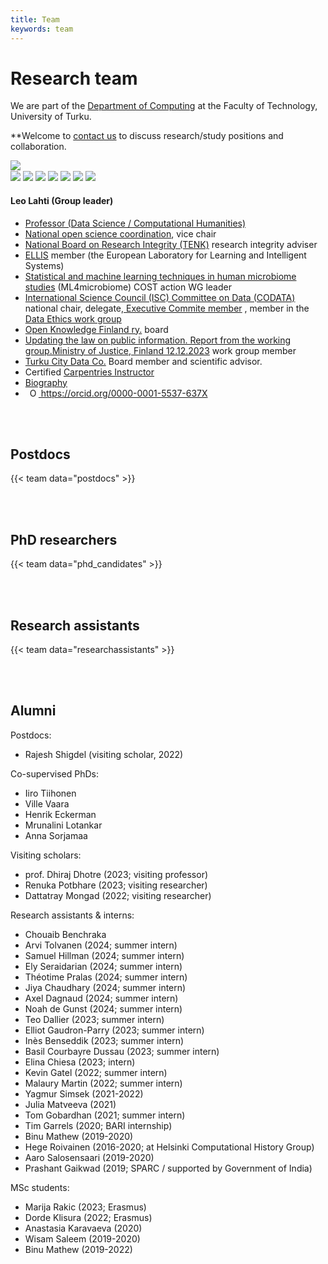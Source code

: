 ```yaml
---
title: Team
keywords: team
---
```


# Research team

We are part of the [Department of Computing](https://www.utu.fi/en/university/faculty-of-technology/computing) at the Faculty of Technology, University of Turku. 

**Welcome to [contact us](../contact/) to discuss research/study positions and collaboration.

<!--** Currently open positions are listed [here](../recruit/). We will do our best but cannot guarantee to respond to all contacts. -->

<div class="col-sm-12 clearfix">

  <div class="col-sm-3 clearfix" width="400px"> 
    <img src="../img/teampic/leo_sci_crop.jpg" class="img-responsive lahti" style="float: left"/><br/>
    <div class="links-leo">
      <a href="https://twitter.com/antagomir"><img class="twitter-logo" src="../img/twitter-logo.png"/></a>
      <a href="https://github.com/openresearchlabs/"><img class="github-logo" src="../img/logo-github.png"/></a>
      <a href="https://orcid.org/0000-0001-5537-637X"><img class="orcid-logo" src="../img/orcid-logo.png"/></a>      
      <a href="https://scholar.google.com/citations?hl=en&user=mjjV-AoAAAAJ"><img class="google-scholar-logo" src="../img/google-scholar-logo.png"/></a>     
      <a href="https://publons.com/researcher/246930/leo-lahti"><img class="publon-logo" src="../img/publon-logo.png"/></a>
      <a href="https://www.ncbi.nlm.nih.gov/myncbi/1LcO5Ior1p-5d/bibliography/public/"><img class="nih-logo" src="../img/nih-logo.png"/></a>
      <a href="https://profiles.impactstory.org/u/0000-0001-5537-637X"><img class="impactstory-logo" src="../img/impactstory.png"/></a>
    </div>
  </div>

<!--  <a href="http://orcid.org/0000-0001-5537-637X"><img src='../img/orcid_qrcode_leolahti.png' title='Leo Lahti ORCID QR code 0000-0001-5537-637X' alt='ORCID: 0000-0001-5537-637X' width='33%'/></a> <a href="https://twitter.com/antagomir"><img src='../img/twitter.jpeg' title='antagomir@twitter' alt='https://twitter.com/antagomir' width='25%'/></a> -->
  
  <h4>Leo Lahti (Group leader)</h4>

  <ul style="overflow: hidden">
    <li><a href="https://www.utu.fi/en/people/leo-lahti">Professor (Data Science / Computational Humanities)</a></li>
    <li> <a href="https://avointiede.fi/fi/koordinaatio">National open science coordination</a>, vice chair</li>
    <li><a href="https://tenk.fi/en/research-misconduct/research-integrity-advisers">National Board on Research Integrity (TENK)</a> research integrity adviser</li>    
    <!--<li>Director, Turku Center for Computational Humanities</li>-->
    <li><a href="https://ellis.eu/">ELLIS</a> member (the European Laboratory for Learning and Intelligent Systems)
    <li><a href="https://www.ml4microbiome.eu">Statistical and machine learning techniques in human microbiome studies</a> (ML4microbiome) COST action WG leader</li>
    <li><a href="https://codata.org/finland/">International Science Council (ISC) Committee on Data (CODATA)</a> national chair, delegate,<a href="https://codata.org/about-codata/executive-committee/"> Executive Commite member</a> , member in the <a href="https://codata.org/initiatives/working-groups/data-ethics/">Data Ethics work group</a></li>
    <li><a href="https://www.okf.fi/">Open Knowledge Finland ry.</a> board</li>
    <li><a href="http://urn.fi/URN:ISBN:978-952-400-005-5">Updating the law on public information. Report from the working group.Ministry of Justice, Finland 12.12.2023</a> work group member</li>
    <!--<li> <a href="http://www.tkts.fi/etusivu">Finnish Society for Computer Science</a> board</li>-->
    <li><a href="https://turkucitydata.fi">Turku City Data Co.</a> Board member and scientific advisor.</li>  
    <!--<li><a href="https://blueprintgenetics.com">Blueprint Genetics</a>. Scientific Advisor (AI & ML)</li>-->
    <!--<li><a href="http://www.helsinki.fi/computational-history">Helsinki Computational History Group</a> founding member</li>-->
    <!--<li><a href="http://fi.okfn.org/wg/openscience/">Open Science work group</a>, OKF Finland. Founding member.</li>-->
    <li> Certified <a href="https://carpentries.org/">Carpentries Instructor</a>
    <li><a href="../bio_lahti">Biography</a></li>
    <li> <a
    id="cy-effective-orcid-url"
    class="underline"
     href="https://orcid.org/0000-0001-5537-637X"
     target="orcid.widget"
     rel="me noopener noreferrer"
     style="vertical-align: top">
     <img
        src="https://orcid.org/sites/default/files/images/orcid_16x16.png"
        style="width: 1em; margin-inline-start: 0.5em"
        alt="ORCID iD icon"/>
      https://orcid.org/0000-0001-5537-637X
    </a></li>
  </ul>
</div>

<br><br>

<!-- 
INFO for following sections: Postdocs, PhD candidates, Research assistants

Edit/add team member info in ./data/team/postdocs.yaml etc.
Add pictures in folder ./static/img/teampic 
(the format for relative URL is: "../img/teampic/[YOUR_PHOTO].jpg")

To make changes that affect all items, see following items:
./themes/hugo-universal-theme/layouts/partials/team_partial.html
./themes/hugo-universal-theme/layouts/shortcodes/team.html

Edit item styles (.flex-container, .flex-item-*) in:
./themes/hugo-universal-theme/static/css/style.default.css
-->

## Postdocs

{{< team data="postdocs" >}}

<br><br>

## PhD researchers

{{< team data="phd_candidates" >}}

<br><br>

<!--
## PhD researchers, co-supervised

The affiliation for the co-supervised PhD candidates indicated in parentheses.

{{< team data="phd_cosupervised" >}}

<br><br>
-->

## Research assistants

{{< team data="researchassistants" >}}

<br><br>

## Alumni

Postdocs:
- Rajesh Shigdel (visiting scholar, 2022)

<!--
Co-supervised PhDs:
- Felix Vaura
- Joonatan Palmu
- Anna Aatsinki (University of Turku, 2021; with <a href="https://sites.utu.fi/finnbrain/en/" target="_blank">Finnbrain</a>)
- Sudarshan Shetty (Wageningen University, 2019; with Willem M de Vos)
-->

Co-supervised PhDs:
- Iiro Tiihonen
- Ville Vaara
- Henrik Eckerman
- Mrunalini Lotankar
- Anna Sorjamaa

Visiting scholars:
- prof. Dhiraj Dhotre (2023; visiting professor)
- Renuka Potbhare (2023; visiting researcher)
- Dattatray Mongad (2022; visiting researcher)

Research assistants & interns:
- Chouaib Benchraka
- Arvi Tolvanen (2024; summer intern)
- Samuel Hillman (2024; summer intern)
- Ely Seraidarian (2024; summer intern)
- Théotime Pralas (2024; summer intern)
- Jiya Chaudhary (2024; summer intern)
- Axel Dagnaud (2024; summer intern)
- Noah de Gunst (2024; summer intern)
- Teo Dallier (2023; summer intern)
- Elliot Gaudron-Parry (2023; summer intern)
- Inès Benseddik (2023; summer intern)
- Basil Courbayre Dussau (2023; summer intern)
- Elina Chiesa (2023; intern)
- Kevin Gatel (2022; summer intern)
- Malaury Martin (2022; summer intern)
- Yagmur Simsek (2021-2022)
- Julia Matveeva (2021)
- Tom Gobardhan (2021; summer intern)
- Tim Garrels (2020; BARI internship)
- Binu Mathew (2019-2020)
- Hege Roivainen (2016-2020; at Helsinki Computational History Group)
- Aaro Salosensaari (2019-2020)
- Prashant Gaikwad (2019; SPARC / supported by Government of India)

MSc students:
- Marija Rakic (2023; Erasmus)
- Dorde Klisura (2022; Erasmus)
- Anastasia Karavaeva (2020)
- Wisam Saleem (2019-2020)
- Binu Mathew (2019-2022)

<!-- - Emma Gheysen (KU Leuven, BE 2021; with Prof. Karoline Faust)-->
<!-- - Leila Paquay (KU Leuven, Belgium, 2018)-->
<!-- - Marnix Denys (KU Leuven, BE 2017; with Prof. Jeroen Raes)-->
<!-- - Tineka Blake (Wageningen University; NL 2015; with Prof. Willem de Vos)-->
<!-- - Emilio Ugaldes Morales (Wageningen University; NL 2014; with Prof. Willem de Vos)-->


